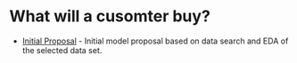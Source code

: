 # What will a cusomter buy?

* [Initial Proposal](docs/Proposal.pdf) - Initial model proposal based on data search and EDA of the selected data set.